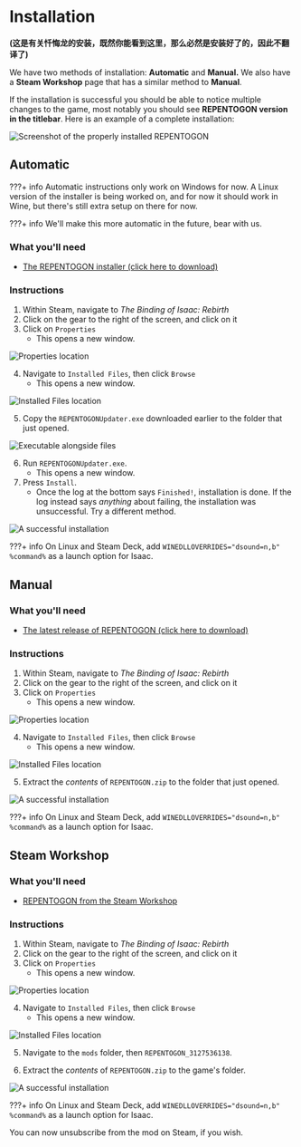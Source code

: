 # Installation
**(这是有关忏悔龙的安装，既然你能看到这里，那么必然是安装好了的，因此不翻译了)**

We have two methods of installation: **Automatic** and **Manual.** We also have a **Steam Workshop** page that has a similar method to **Manual**.

If the installation is successful you should be able to notice multiple changes to the game, most notably you should see **REPENTOGON version in the titlebar**. Here is an example of a complete installation:

![Screenshot of the properly installed REPENTOGON](img/install_example.png)

## Automatic

???+ info 
    Automatic instructions only work on Windows for now. A Linux version of the installer is being worked on, and for now it should work in Wine, but there's still extra setup on there for now.

???+ info 
    We'll make this more automatic in the future, bear with us.

### What you'll need
* [The REPENTOGON installer (click here to download)](https://github.com/TeamREPENTOGON/Installer/releases/latest/download/REPENTOGONUpdater.exe)

### Instructions
1. Within Steam, navigate to *The Binding of Isaac: Rebirth*
2. Click on the gear to the right of the screen, and click on it
3. Click on `Properties`
    - This opens a new window.

![Properties location](img/install_01.png)

4. Navigate to `Installed Files`, then click `Browse`
    - This opens a new window.

![Installed Files location](img/install_02.png)

5. Copy the `REPENTOGONUpdater.exe` downloaded earlier to the folder that just opened.

![Executable alongside files](img/install_03.png)

6. Run `REPENTOGONUpdater.exe`.
    - This opens a new window.
7. Press `Install`.
    -   Once the log at the bottom says `Finished!`, installation is done. If the log instead says *anything* about failing, the installation was unsuccessful. Try a different method.

![A successful installation](img/install_04.png)

???+ info 
    On Linux and Steam Deck, add `WINEDLLOVERRIDES="dsound=n,b" %command%` as a launch option for Isaac.

## Manual

### What you'll need
* [The latest release of REPENTOGON (click here to download)](https://github.com/TeamREPENTOGON/REPENTOGON/releases/latest/download/REPENTOGON.zip)

### Instructions
1. Within Steam, navigate to *The Binding of Isaac: Rebirth*
2. Click on the gear to the right of the screen, and click on it
3. Click on `Properties`
    - This opens a new window.

![Properties location](img/install_01.png)

4. Navigate to `Installed Files`, then click `Browse`
    - This opens a new window.

![Installed Files location](img/install_02.png)

5. Extract the *contents* of `REPENTOGON.zip` to the folder that just opened.

![A successful installation](img/install_05.png)

???+ info 
    On Linux and Steam Deck, add `WINEDLLOVERRIDES="dsound=n,b" %command%` as a launch option for Isaac.
## Steam Workshop

### What you'll need
* [REPENTOGON from the Steam Workshop](https://steamcommunity.com/sharedfiles/filedetails/?id=3127536138)

### Instructions
1. Within Steam, navigate to *The Binding of Isaac: Rebirth*
2. Click on the gear to the right of the screen, and click on it
3. Click on `Properties`
    - This opens a new window.

![Properties location](img/install_01.png)

4. Navigate to `Installed Files`, then click `Browse`
    - This opens a new window.

![Installed Files location](img/install_02.png)

5. Navigate to the `mods` folder, then `REPENTOGON_3127536138`.

6. Extract the *contents* of `REPENTOGON.zip` to the game's folder.


![A successful installation](img/install_05.png)

???+ info 
    On Linux and Steam Deck, add `WINEDLLOVERRIDES="dsound=n,b" %command%` as a launch option for Isaac.

You can now unsubscribe from the mod on Steam, if you wish.
